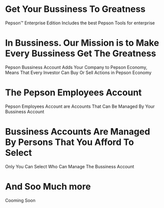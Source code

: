 # Get Your Bussiness To Greatness
Pepson™ Enterprise Edition Includes the best Pepson Tools for enterprise
# In Bussiness. Our Mission is to Make Every Bussiness Get The Greatness
Pepson Bussiness Account Adds Your Company to Pepson Economy, Means That Every Investor Can Buy Or Sell Actions in Pepson Economy
# The Pepson Employees Account
Pepson Employees Account are Accounts That Can Be Managed By Your Bussiness Account
# Bussiness Accounts Are Managed By Persons That You Afford To Select
Only You Can Select Who Can Manage The Bussiness Account
# And Soo Much more
Cooming Soon
